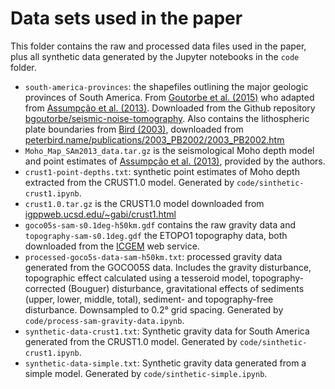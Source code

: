 # Data sets used in the paper

This folder contains the raw and processed data files used in the paper,
plus all synthetic data generated by the Jupyter notebooks in the `code`
folder.

* `south-america-provinces`: the shapefiles outlining the major
  geologic provinces of South America. From
  [Goutorbe et al. (2015)](http://dx.doi.org/10.1093/gji/ggv343)
  who adapted from
  [Assumpção et al. (2013)](http://dx.doi.org/10.1016/j.tecto.2012.11.014).
  Downloaded from the Github repository
  [bgoutorbe/seismic-noise-tomography](https://github.com/bgoutorbe/seismic-noise-tomography).
  Also contains the lithospheric plate boundaries from
  [Bird (2003)](http://dx.doi.org/10.1029/2001GC000252),
  downloaded from
  [peterbird.name/publications/2003_PB2002/2003_PB2002.htm](http://peterbird.name/publications/2003_PB2002/2003_PB2002.htm)
* `Moho_Map_SAm2013_data.tar.gz` is the seismological Moho depth model and
  point estimates of
  [Assumpção et al. (2013)](http://dx.doi.org/10.1016/j.tecto.2012.11.014),
  provided by the authors.
* `crust1-point-depths.txt`: synthetic point estimates of Moho depth extracted
  from the CRUST1.0 model. Generated by `code/sinthetic-crust1.ipynb`.
* `crust1.0.tar.gz` is the CRUST1.0 model downloaded from
  [igppweb.ucsd.edu/~gabi/crust1.html](http://igppweb.ucsd.edu/~gabi/crust1.html)
* `goco05s-sam-s0.1deg-h50km.gdf` contains the raw gravity data and
  `topography-sam-s0.1deg.gdf` the ETOPO1 topography data, both downloaded from
  the [ICGEM](http://icgem.gfz-potsdam.de/) web service.
* `processed-goco5s-data-sam-h50km.txt`: processed gravity data generated from 
  the GOCO05S data. Includes the gravity disturbance, topographic effect
  calculated using a tesseroid model, topography-corrected (Bouguer) disturbance, 
  gravitational effects of sediments (upper, lower, middle, total),
  sediment- and topography-free disturbance.
  Downsampled to 0.2° grid spacing.
  Generated by `code/process-sam-gravity-data.ipynb`.
* `synthetic-data-crust1.txt`: Synthetic gravity data for South America 
  generated from the CRUST1.0 model.
  Generated by `code/sinthetic-crust1.ipynb`.
* `synthetic-data-simple.txt`: Synthetic gravity data generated from a
  simple model.
  Generated by `code/sinthetic-simple.ipynb`.
